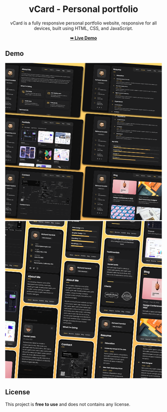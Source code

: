 <div align="center">

# vCard - Personal portfolio

vCard is a fully responsive personal portfolio website, responsive for all devices, built using HTML, CSS, and JavaScript.

 <a href="https://angga8487.github.io/Portofolio/"><strong>➥ Live Demo</strong></a> 
 
 </div>
 
## Demo

![vCard Desktop Demo](./website-demo-image/desktop.png "Desktop Demo")
![vCard Mobile Demo](./website-demo-image/mobile.png "Mobile Demo")


## License

This project is **free to use** and does not contains any license.
